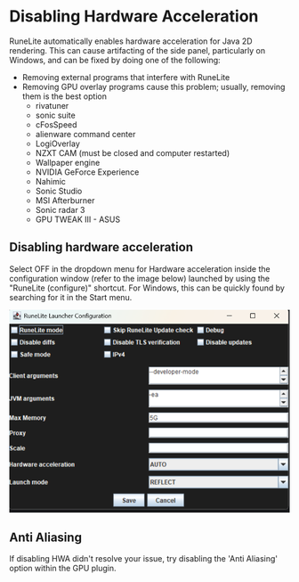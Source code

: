 # Disabling Hardware Acceleration

RuneLite automatically enables hardware acceleration for Java 2D rendering. This can cause artifacting of the side panel,
particularly on Windows, and can be fixed by doing one of the following:

- Removing external programs that interfere with RuneLite
- Removing GPU overlay programs cause this problem; usually, removing them is the best option
    - rivatuner
    - sonic suite
    - cFosSpeed
    - alienware command center
    - LogiOverlay
    - NZXT CAM (must be closed and computer restarted)
    - Wallpaper engine
    - NVIDIA GeForce Experience
    - Nahimic
    - Sonic Studio
    - MSI Afterburner
    - Sonic radar 3
    - GPU TWEAK III - ASUS

## Disabling hardware acceleration

Select OFF in the dropdown menu for Hardware acceleration inside the configuration window (refer to the image below) 
launched by using the "RuneLite (configure)" shortcut. For Windows, this can be quickly found by searching for it in the Start menu.

![launcher](../images/windows-launcher.png)

## Anti Aliasing

If disabling HWA didn't resolve your issue, try disabling the 'Anti Aliasing' option within the GPU plugin.